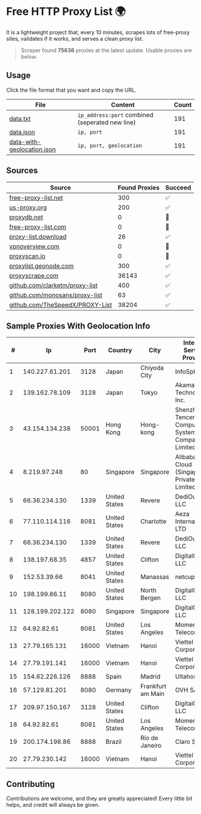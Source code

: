
# Free HTTP Proxy List 🌍

It is a lightweight project that, every 10 minutes, scrapes lots of free-proxy sites, validates if it works, and serves a clean proxy list.


> Scraper found **75636** proxies at the latest update. Usable proxies are below.

## Usage

Click the file format that you want and copy the URL.


|File|Content|Count|
|----|-------|-----|
|[data.txt](https://raw.githubusercontent.com/themiralay/Proxy-List-World/master/data.txt)|`ip_address:port` combined (seperated new line)|191|
|[data.json](https://raw.githubusercontent.com/themiralay/Proxy-List-World/master/data.json)|`ip, port`|191|
|[data-with-geolocation.json](https://raw.githubusercontent.com/themiralay/Proxy-List-World/master/data-with-geolocation.json)|`ip, port, geolocation`|191|

## Sources

|Source|Found Proxies|Succeed|
|------|-------------|-------|
|[free-proxy-list.net](https://free-proxy-list.net)|300|✅|
|[us-proxy.org](https://www.us-proxy.org)|200|✅|
|[proxydb.net](http://proxydb.net)|0|🚫|
|[free-proxy-list.com](https://free-proxy-list.com/?page=&port=&type%5B%5D=http&type%5B%5D=https&up_time=0&search=Search)|0|🚫|
|[proxy-list.download](https://www.proxy-list.download/HTTP)|26|✅|
|[vpnoverview.com](https://vpnoverview.com/privacy/anonymous-browsing/free-proxy-servers)|0|🚫|
|[proxyscan.io](https://www.proxyscan.io)|0|🚫|
|[proxylist.geonode.com](https://proxylist.geonode.com/api/proxy-list?limit=300&page=1&sort_by=lastChecked&sort_type=desc&protocols=http,https)|300|✅|
|[proxyscrape.com](https://api.proxyscrape.com/v2/?request=displayproxies&protocol=http&timeout=10000&country=all&ssl=all&anonymity=all)|36143|✅|
|[github.com/clarketm/proxy-list](https://raw.githubusercontent.com/clarketm/proxy-list/master/proxy-list-raw.txt)|400|✅|
|[github.com/monosans/proxy-list](https://raw.githubusercontent.com/monosans/proxy-list/main/proxies/http.txt)|63|✅|
|[github.com/TheSpeedX/PROXY-List](https://raw.githubusercontent.com/TheSpeedX/PROXY-List/master/http.txt)|38204|✅|


## Sample Proxies With Geolocation Info

|#|Ip|Port|Country|City|Internet Service Provider|
|-|--|----|-------|----|-------------------------|
|1|140.227.61.201|3128|Japan|Chiyoda City|InfoSphere|
|2|139.162.78.109|3128|Japan|Tokyo|Akamai Technologies, Inc.|
|3|43.154.134.238|50001|Hong Kong|Hong-kong|Shenzhen Tencent Computer Systems Company Limited|
|4|8.219.97.248|80|Singapore|Singapore|Alibaba Cloud (Singapore) Private Limited|
|5|66.36.234.130|1339|United States|Revere|DediOutlet, LLC|
|6|77.110.114.116|8081|United States|Charlotte|Aeza International LTD|
|7|66.36.234.130|1339|United States|Revere|DediOutlet, LLC|
|8|138.197.68.35|4857|United States|Clifton|DigitalOcean, LLC|
|9|152.53.39.66|8041|United States|Manassas|netcup GmbH|
|10|198.199.86.11|8080|United States|North Bergen|DigitalOcean, LLC|
|11|128.199.202.122|8080|Singapore|Singapore|DigitalOcean, LLC|
|12|64.92.82.61|8081|United States|Los Angeles|Momentum Telecom, Inc.|
|13|27.79.165.131|16000|Vietnam|Hanoi|Viettel Corporation|
|14|27.79.191.141|16000|Vietnam|Hanoi|Viettel Corporation|
|15|154.62.226.126|8888|Spain|Madrid|Ultahost, Inc.|
|16|57.129.81.201|8080|Germany|Frankfurt am Main|OVH SAS|
|17|209.97.150.167|3128|United States|Clifton|DigitalOcean, LLC|
|18|64.92.82.61|8081|United States|Los Angeles|Momentum Telecom, Inc.|
|19|200.174.198.86|8888|Brazil|Rio de Janeiro|Claro S.A|
|20|27.79.230.142|16000|Vietnam|Hanoi|Viettel Corporation|



## Contributing

Contributions are welcome, and they are greatly appreciated! Every
little bit helps, and credit will always be given.

